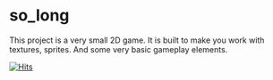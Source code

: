 # so_long
 This project is a very small 2D game. It is built to make you work with textures, sprites. And some very basic gameplay elements.

[![Hits](https://hits.seeyoufarm.com/api/count/incr/badge.svg?url=https%3A%2F%2Fgithub.com%2FplumLee211%2Fso_long&count_bg=%2379C83D&title_bg=%23555555&icon=&icon_color=%23E7E7E7&title=hits&edge_flat=false)](https://hits.seeyoufarm.com)

